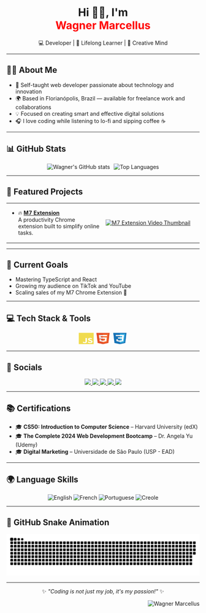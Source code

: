 <h1 align="center">Hi 🙋‍♂️, I'm <br><strong><span style="color: red;">Wagner Marcellus</span></strong></h1>
<p align="center">💻 Developer | 🚀 Lifelong Learner | 🎨 Creative Mind</p>

---

## 👨‍💻 About Me

- 🧠 Self-taught web developer passionate about technology and innovation  
- 🌍 Based in Florianópolis, Brazil — available for freelance work and collaborations  
- 💡 Focused on creating smart and effective digital solutions  
- 🎧 I love coding while listening to lo-fi and sipping coffee ☕  

---

## 📊 GitHub Stats

<div align="center" style="display: flex; justify-content: center; flex-wrap: wrap; gap: 10px;">
  <img src="https://github-readme-stats.vercel.app/api?username=wagnermarcellus&show_icons=true&theme=gotham&include_all_commits=true&count_private=true" alt="Wagner's GitHub stats" />
  <img src="https://github-readme-stats.vercel.app/api/top-langs/?username=wagnermarcellus&layout=compact&langs_count=7&theme=gotham" alt="Top Languages" />
</div>

---

## 📂 Featured Projects

<table>
  <tr>
    <td width="50%">

- 🔥 **[M7 Extension](https://link-to-your-extension.com)**  
A productivity Chrome extension built to simplify online tasks.

    </td>
    <td>
      <a href="https://www.youtube.com/watch?v=hM4JzGhmpjg" target="_blank">
        <img width="100%" src="https://img.youtube.com/vi/hM4JzGhmpjg/hqdefault.jpg" alt="M7 Extension Video Thumbnail" />
      </a>
    </td>
  </tr>
</table>


---

## 🎯 Current Goals

- Mastering TypeScript and React  
- Growing my audience on TikTok and YouTube  
- Scaling sales of my M7 Chrome Extension 🚀  

---

## 💻 Tech Stack & Tools

<p align="center">
  <img alt="JavaScript" height="30" width="40" src="https://raw.githubusercontent.com/devicons/devicon/master/icons/javascript/javascript-plain.svg" />
  <img alt="HTML5" height="30" width="40" src="https://raw.githubusercontent.com/devicons/devicon/master/icons/html5/html5-original.svg" />
  <img alt="CSS3" height="30" width="40" src="https://raw.githubusercontent.com/devicons/devicon/master/icons/css3/css3-original.svg" />
</p>

---

## 📱 Socials

<p align="center">
  <a href="https://www.youtube.com/channel/UClryV4M_USYFKxl8r1zi3Gw" target="_blank">
    <img src="https://img.shields.io/badge/YouTube-FF0000?style=for-the-badge&logo=youtube&logoColor=white" />
  </a>
  <a href="https://instagram.com/wagnermarcellus" target="_blank">
    <img src="https://img.shields.io/badge/-Instagram-DE4499F?style=for-the-badge&logo=instagram&logoColor=white" />
  </a>
  <a href="mailto:wagnermarcellus@gmail.com" target="_blank">
    <img src="https://img.shields.io/badge/-Gmail-%23333?style=for-the-badge&logo=gmail&logoColor=white" />
  </a>
  <a href="https://br.linkedin.com/in/wagner-marcellus-2340b5173" target="_blank">
    <img src="https://img.shields.io/badge/-LinkedIn-%230077B5?style=for-the-badge&logo=linkedin&logoColor=white" />
  </a>
  <a href="https://x.com/solowagner" target="_blank">
    <img src="https://img.shields.io/badge/X-000000?style=for-the-badge&logo=twitter&logoColor=white" />
  </a>
</p>

---

## 📚 Certifications

- 🎓 **CS50: Introduction to Computer Science** – Harvard University (edX)  
- 🎓 **The Complete 2024 Web Development Bootcamp** – Dr. Angela Yu (Udemy)  
- 🎓 **Digital Marketing** – Universidade de São Paulo (USP - EAD)  

---

## 🌍 Language Skills

<p align="center">
  <img height="30" width="40" src="https://www.countryflags.com/wp-content/uploads/united-states-of-america-flag-png-large.png" alt="English" title="English" />
  <img height="30" width="40" src="https://cdn.countryflags.com/thumbs/france/flag-400.png" alt="French" title="Français" />
  <img height="30" width="40" src="https://cdn.countryflags.com/thumbs/portugal/flag-800.png" alt="Portuguese" title="Português" />
  <img height="30" width="40" src="https://cdn.countryflags.com/thumbs/haiti/flag-800.png" alt="Creole" title="Kreyòl Ayisyen" />
</p>

---

## 🐍 GitHub Snake Animation

<p align="center">
  <img src="https://github.com/wagnermarcellus/rocket/blob/d0ffa012b453544634a59b6d4edda43e866986b8/github-contribution-grid-snake.svg" alt="Snake animation" />
</p>

---

<p align="center">✨ <em>"Coding is not just my job, it's my passion!"</em> ✨</p>

<p align="right">
  <img src="https://avatars.githubusercontent.com/u/61642256?v=4" height="150" alt="Wagner Marcellus" />
</p>
